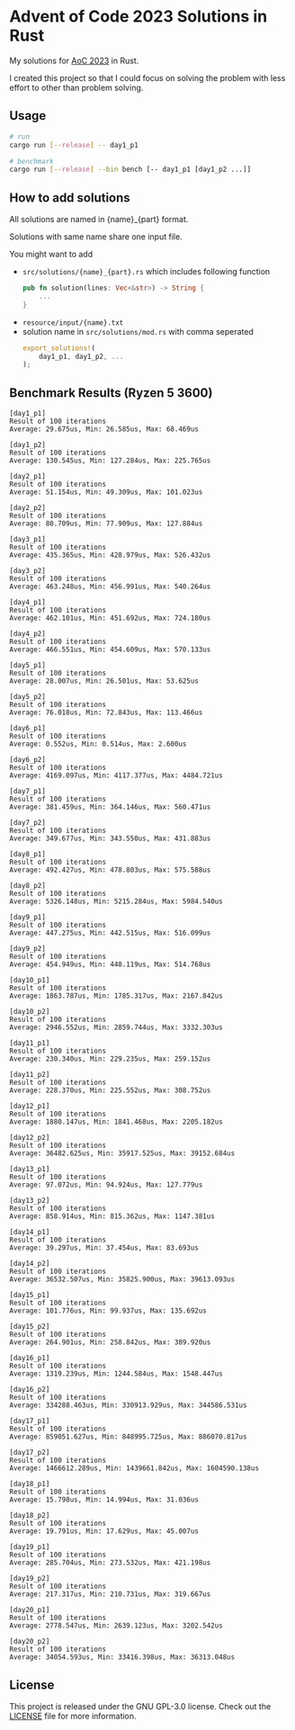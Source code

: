 # Advent of Code 2023 Solutions in Rust

My solutions for [AoC 2023](https://adventofcode.com/2023) in Rust.

I created this project so that I could focus on solving the problem with less effort to other than problem solving.

## Usage

```sh
# run
cargo run [--release] -- day1_p1

# benchmark
cargo run [--release] --bin bench [-- day1_p1 [day1_p2 ...]]
```

## How to add solutions

All solutions are named in {name}\_{part} format.

Solutions with same name share one input file.

You might want to add

- `src/solutions/{name}_{part}.rs` which includes following function
  ```rust
  pub fn solution(lines: Vec<&str>) -> String {
      ...
  }
  ```
- `resource/input/{name}.txt`
- solution name in `src/solutions/mod.rs` with comma seperated
  ```rust
  export_solutions!(
      day1_p1, day1_p2, ...
  );
  ```

## Benchmark Results (Ryzen 5 3600)

```
[day1_p1]
Result of 100 iterations
Average: 29.675us, Min: 26.585us, Max: 68.469us

[day1_p2]
Result of 100 iterations
Average: 130.545us, Min: 127.284us, Max: 225.765us

[day2_p1]
Result of 100 iterations
Average: 51.154us, Min: 49.309us, Max: 101.023us

[day2_p2]
Result of 100 iterations
Average: 80.709us, Min: 77.909us, Max: 127.884us

[day3_p1]
Result of 100 iterations
Average: 435.365us, Min: 428.979us, Max: 526.432us

[day3_p2]
Result of 100 iterations
Average: 463.248us, Min: 456.991us, Max: 540.264us

[day4_p1]
Result of 100 iterations
Average: 462.101us, Min: 451.692us, Max: 724.180us

[day4_p2]
Result of 100 iterations
Average: 466.551us, Min: 454.609us, Max: 570.133us

[day5_p1]
Result of 100 iterations
Average: 28.007us, Min: 26.501us, Max: 53.625us

[day5_p2]
Result of 100 iterations
Average: 76.018us, Min: 72.843us, Max: 113.466us

[day6_p1]
Result of 100 iterations
Average: 0.552us, Min: 0.514us, Max: 2.600us

[day6_p2]
Result of 100 iterations
Average: 4169.097us, Min: 4117.377us, Max: 4484.721us

[day7_p1]
Result of 100 iterations
Average: 381.459us, Min: 364.146us, Max: 560.471us

[day7_p2]
Result of 100 iterations
Average: 349.677us, Min: 343.550us, Max: 431.883us

[day8_p1]
Result of 100 iterations
Average: 492.427us, Min: 478.803us, Max: 575.588us

[day8_p2]
Result of 100 iterations
Average: 5326.148us, Min: 5215.284us, Max: 5984.540us

[day9_p1]
Result of 100 iterations
Average: 447.275us, Min: 442.515us, Max: 516.099us

[day9_p2]
Result of 100 iterations
Average: 454.949us, Min: 448.119us, Max: 514.768us

[day10_p1]
Result of 100 iterations
Average: 1863.787us, Min: 1785.317us, Max: 2167.842us

[day10_p2]
Result of 100 iterations
Average: 2946.552us, Min: 2859.744us, Max: 3332.303us

[day11_p1]
Result of 100 iterations
Average: 230.340us, Min: 229.235us, Max: 259.152us

[day11_p2]
Result of 100 iterations
Average: 228.370us, Min: 225.552us, Max: 308.752us

[day12_p1]
Result of 100 iterations
Average: 1880.147us, Min: 1841.468us, Max: 2205.182us

[day12_p2]
Result of 100 iterations
Average: 36482.625us, Min: 35917.525us, Max: 39152.684us

[day13_p1]
Result of 100 iterations
Average: 97.072us, Min: 94.924us, Max: 127.779us

[day13_p2]
Result of 100 iterations
Average: 858.914us, Min: 815.362us, Max: 1147.381us

[day14_p1]
Result of 100 iterations
Average: 39.297us, Min: 37.454us, Max: 83.693us

[day14_p2]
Result of 100 iterations
Average: 36532.507us, Min: 35825.900us, Max: 39613.093us

[day15_p1]
Result of 100 iterations
Average: 101.776us, Min: 99.937us, Max: 135.692us

[day15_p2]
Result of 100 iterations
Average: 264.901us, Min: 258.842us, Max: 389.920us

[day16_p1]
Result of 100 iterations
Average: 1319.239us, Min: 1244.584us, Max: 1548.447us

[day16_p2]
Result of 100 iterations
Average: 334288.463us, Min: 330913.929us, Max: 344586.531us

[day17_p1]
Result of 100 iterations
Average: 859051.627us, Min: 848995.725us, Max: 886070.817us

[day17_p2]
Result of 100 iterations
Average: 1466612.289us, Min: 1439661.842us, Max: 1604590.138us

[day18_p1]
Result of 100 iterations
Average: 15.798us, Min: 14.994us, Max: 31.036us

[day18_p2]
Result of 100 iterations
Average: 19.791us, Min: 17.629us, Max: 45.007us

[day19_p1]
Result of 100 iterations
Average: 285.704us, Min: 273.532us, Max: 421.198us

[day19_p2]
Result of 100 iterations
Average: 217.317us, Min: 210.731us, Max: 319.667us

[day20_p1]
Result of 100 iterations
Average: 2778.547us, Min: 2639.123us, Max: 3202.542us

[day20_p2]
Result of 100 iterations
Average: 34054.593us, Min: 33416.398us, Max: 36313.048us
```

## License

This project is released under the GNU GPL-3.0 license. Check out the [LICENSE](LICENSE) file for more information.
